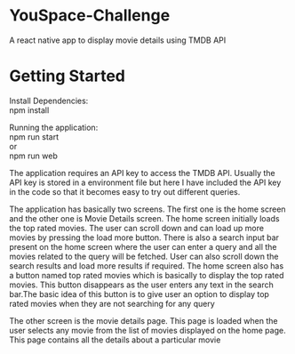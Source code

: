 # YouSpace-Challenge
A react native app to display movie details using TMDB API

# Getting Started

Install Dependencies:<br>
npm install<br>

Running the application:<br>
npm run start<br>
or<br>
npm run web<br>

The application requires an API key to access the TMDB API. Usually the API key is stored in a environment file but here I have included the API key in the code so that it becomes easy to try out different queries.<br>

The application has basically two screens. The first one is the home screen and the other one is Movie Details screen. The home screen initially loads the top rated movies. The user can scroll down and can load up more movies by pressing the load more button. There is also a search input bar present on the home screen where the user can enter a query and all the movies related to the query will be fetched. User can also scroll down the search results and load more results if required. The home screen also has a button named top rated movies which is basically to display the top rated movies. This button disappears as the user enters any text in the search bar.The basic idea of this button is to give user an option to display top rated movies when they are not searching for any query<br>

The other screen is the movie details page. This page is loaded when the user selects any movie from the list of movies displayed on the home page. This page contains all the details about a particular movie



